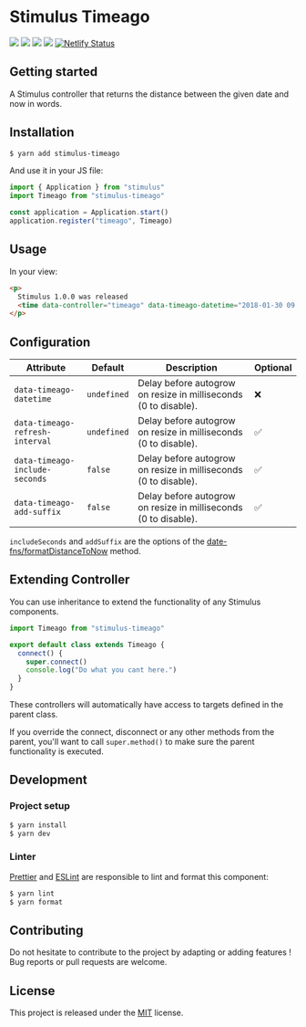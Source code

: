 # Stimulus Timeago

[![](https://img.shields.io/npm/dt/stimulus-timeago.svg)](https://www.npmjs.com/package/stimulus-timeago)
[![](https://img.shields.io/npm/v/stimulus-timeago.svg)](https://www.npmjs.com/package/stimulus-timeago)
[![](https://github.com/stimulus-components/stimulus-timeago/workflows/Lint/badge.svg)](https://github.com/stimulus-components/stimulus-timeago)
[![](https://img.shields.io/github/license/stimulus-components/stimulus-timeago.svg)](https://github.com/stimulus-components/stimulus-timeago)
[![Netlify Status](https://api.netlify.com/api/v1/badges/d62d950e-aae7-464d-8333-1078a16ec481/deploy-status)](https://stimulus-timeago.netlify.com)

## Getting started

A Stimulus controller that returns the distance between the given date and now in words.

## Installation

```bash
$ yarn add stimulus-timeago
```

And use it in your JS file:
```js
import { Application } from "stimulus"
import Timeago from "stimulus-timeago"

const application = Application.start()
application.register("timeago", Timeago)
```

## Usage

In your view:
```html
<p>
  Stimulus 1.0.0 was released
  <time data-controller="timeago" data-timeago-datetime="2018-01-30 09:00"></time>.
</p>
```

## Configuration

| Attribute | Default | Description | Optional |
| --------- | ------- | ----------- | -------- |
| `data-timeago-datetime` | `undefined` | Delay before autogrow on resize in milliseconds (0 to disable). | ❌ |
| `data-timeago-refresh-interval` | `undefined` | Delay before autogrow on resize in milliseconds (0 to disable). | ✅ |
| `data-timeago-include-seconds` | `false` | Delay before autogrow on resize in milliseconds (0 to disable). | ✅ |
| `data-timeago-add-suffix` | `false` | Delay before autogrow on resize in milliseconds (0 to disable). | ✅ |

`includeSeconds` and `addSuffix` are the options of the [date-fns/formatDistanceToNow](https://date-fns.org/v2.2.1/docs/formatDistanceToNow) method.


## Extending Controller

You can use inheritance to extend the functionality of any Stimulus components.

```js
import Timeago from "stimulus-timeago"

export default class extends Timeago {
  connect() {
    super.connect()
    console.log("Do what you cant here.")
  }
}
```

These controllers will automatically have access to targets defined in the parent class.

If you override the connect, disconnect or any other methods from the parent, you'll want to call `super.method()` to make sure the parent functionality is executed.

## Development

### Project setup
```bash
$ yarn install
$ yarn dev
```

### Linter
[Prettier](https://prettier.io/) and [ESLint](https://eslint.org/) are responsible to lint and format this component:
```bash
$ yarn lint
$ yarn format
```

## Contributing

Do not hesitate to contribute to the project by adapting or adding features ! Bug reports or pull requests are welcome.

## License

This project is released under the [MIT](http://opensource.org/licenses/MIT) license.

